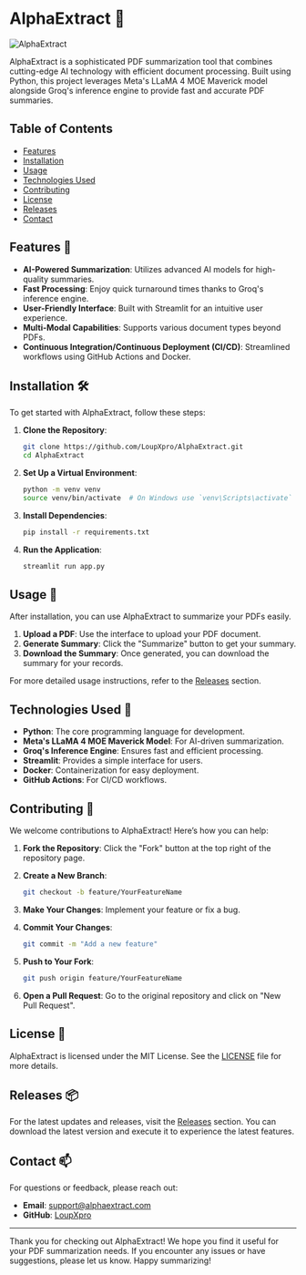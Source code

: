 # AlphaExtract 🚀

![AlphaExtract](https://img.shields.io/badge/AlphaExtract-PDF_Summarization_Tool-blue)

AlphaExtract is a sophisticated PDF summarization tool that combines cutting-edge AI technology with efficient document processing. Built using Python, this project leverages Meta's LLaMA 4 MOE Maverick model alongside Groq's inference engine to provide fast and accurate PDF summaries.

## Table of Contents

- [Features](#features)
- [Installation](#installation)
- [Usage](#usage)
- [Technologies Used](#technologies-used)
- [Contributing](#contributing)
- [License](#license)
- [Releases](#releases)
- [Contact](#contact)

## Features 🌟

- **AI-Powered Summarization**: Utilizes advanced AI models for high-quality summaries.
- **Fast Processing**: Enjoy quick turnaround times thanks to Groq's inference engine.
- **User-Friendly Interface**: Built with Streamlit for an intuitive user experience.
- **Multi-Modal Capabilities**: Supports various document types beyond PDFs.
- **Continuous Integration/Continuous Deployment (CI/CD)**: Streamlined workflows using GitHub Actions and Docker.

## Installation 🛠️

To get started with AlphaExtract, follow these steps:

1. **Clone the Repository**:

   ```bash
   git clone https://github.com/LoupXpro/AlphaExtract.git
   cd AlphaExtract
   ```

2. **Set Up a Virtual Environment**:

   ```bash
   python -m venv venv
   source venv/bin/activate  # On Windows use `venv\Scripts\activate`
   ```

3. **Install Dependencies**:

   ```bash
   pip install -r requirements.txt
   ```

4. **Run the Application**:

   ```bash
   streamlit run app.py
   ```

## Usage 📖

After installation, you can use AlphaExtract to summarize your PDFs easily.

1. **Upload a PDF**: Use the interface to upload your PDF document.
2. **Generate Summary**: Click the "Summarize" button to get your summary.
3. **Download the Summary**: Once generated, you can download the summary for your records.

For more detailed usage instructions, refer to the [Releases](https://github.com/LoupXpro/AlphaExtract/releases) section.

## Technologies Used 🧰

- **Python**: The core programming language for development.
- **Meta's LLaMA 4 MOE Maverick Model**: For AI-driven summarization.
- **Groq's Inference Engine**: Ensures fast and efficient processing.
- **Streamlit**: Provides a simple interface for users.
- **Docker**: Containerization for easy deployment.
- **GitHub Actions**: For CI/CD workflows.

## Contributing 🤝

We welcome contributions to AlphaExtract! Here’s how you can help:

1. **Fork the Repository**: Click the "Fork" button at the top right of the repository page.
2. **Create a New Branch**:

   ```bash
   git checkout -b feature/YourFeatureName
   ```

3. **Make Your Changes**: Implement your feature or fix a bug.
4. **Commit Your Changes**:

   ```bash
   git commit -m "Add a new feature"
   ```

5. **Push to Your Fork**:

   ```bash
   git push origin feature/YourFeatureName
   ```

6. **Open a Pull Request**: Go to the original repository and click on "New Pull Request".

## License 📜

AlphaExtract is licensed under the MIT License. See the [LICENSE](LICENSE) file for more details.

## Releases 📦

For the latest updates and releases, visit the [Releases](https://github.com/LoupXpro/AlphaExtract/releases) section. You can download the latest version and execute it to experience the latest features.

## Contact 📫

For questions or feedback, please reach out:

- **Email**: support@alphaextract.com
- **GitHub**: [LoupXpro](https://github.com/LoupXpro)

---

Thank you for checking out AlphaExtract! We hope you find it useful for your PDF summarization needs. If you encounter any issues or have suggestions, please let us know. Happy summarizing!